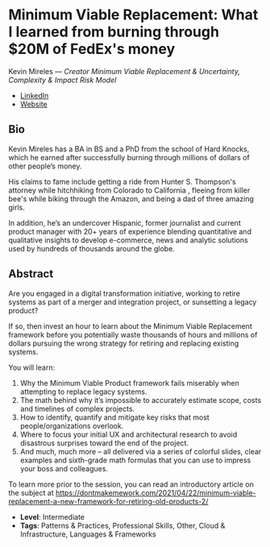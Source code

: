 # Minimum Viable Replacement: What I learned from burning through $20M of FedEx's money

Kevin Mireles &mdash; *Creator Minimum Viable Replacement & Uncertainty, Complexity & Impact Risk Model*

- [LinkedIn](https://www.linkedin.com/in/kevin-mireles-6462751/)
- [Website](http://www.dontmakemework.com)

## Bio

Kevin Mireles has a BA in BS and a PhD from the school of Hard Knocks, which he earned after successfully burning through millions of dollars of other people’s money. 

His claims to fame include getting a ride from Hunter S. Thompson's attorney while hitchhiking from Colorado to California , fleeing from killer bee's while biking through the Amazon, and being a dad of three amazing girls.

In addition, he’s an undercover Hispanic, former journalist and current product manager with 20+ years of experience blending quantitative and qualitative insights to develop e-commerce, news and analytic solutions used by hundreds of thousands around the globe.


## Abstract

Are you engaged in a digital transformation initiative, working to retire systems as part of a merger and integration project, or sunsetting a legacy product?

If so, then invest an hour to learn about the Minimum Viable Replacement framework before you potentially waste thousands of hours and millions of dollars pursuing the wrong strategy for retiring and replacing existing systems. 

 You will learn:
1.  Why the Minimum Viable Product framework fails miserably when attempting to replace legacy systems.
2. The math behind why it’s impossible to accurately estimate scope, costs and timelines of complex projects.
3. How to identify, quantify and mitigate key risks that most people/organizations overlook.
4. Where to focus your initial UX and architectural research to avoid disastrous surprises toward the end of the project.
5. And much, much more – all delivered via a series of colorful slides, clear examples and sixth-grade math formulas that you can use to impress your boss and colleagues.

To learn more prior to the session, you can read an introductory article on the subject at https://dontmakemework.com/2021/04/22/minimum-viable-replacement-a-new-framework-for-retiring-old-products-2/


- **Level**: Intermediate
- **Tags**: Patterns & Practices, Professional Skills, Other, Cloud & Infrastructure, Languages & Frameworks
  